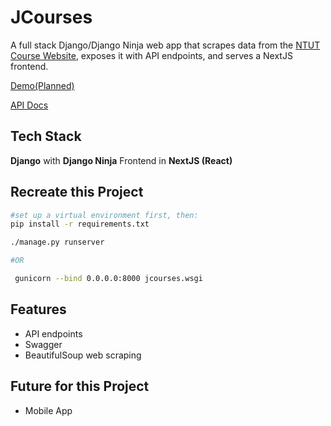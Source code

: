 # JCourses
A full stack Django/Django Ninja web app that scrapes data from the [NTUT Course Website](https://aps.ntut.edu.tw/course/tw/course.jsp), exposes it with API endpoints, and serves a NextJS frontend.

[Demo(Planned)](https://jcourses.lostmypillow.duckdns.org)


[API Docs](https://jcourses.lostmypillow.duckdns.org/api/docs)


## Tech Stack
**Django** with **Django Ninja**
Frontend in **NextJS (React)**


## Recreate this Project

```bash
#set up a virtual environment first, then:
pip install -r requirements.txt

./manage.py runserver

#OR

 gunicorn --bind 0.0.0.0:8000 jcourses.wsgi
```

## Features
- API endpoints
- Swagger
- BeautifulSoup web scraping


## Future for this Project

- Mobile App